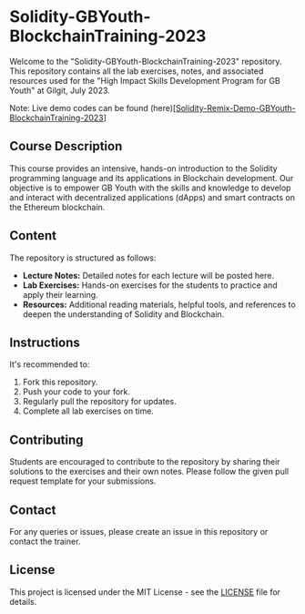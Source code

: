 # Solidity-GBYouth-BlockchainTraining-2023

Welcome to the "Solidity-GBYouth-BlockchainTraining-2023" repository. This repository contains all the lab exercises, notes, and associated resources used for the "High Impact Skills Development Program for GB Youth" at Gilgit, July 2023.

Note: Live demo codes can be found (here)[[Solidity-Remix-Demo-GBYouth-BlockchainTraining-2023](https://github.com/itsHaseebSaeed/Solidity-Remix-Demo-GBYouth-BlockchainTraining-2023)]

## Course Description

This course provides an intensive, hands-on introduction to the Solidity programming language and its applications in Blockchain development. Our objective is to empower GB Youth with the skills and knowledge to develop and interact with decentralized applications (dApps) and smart contracts on the Ethereum blockchain.

## Content

The repository is structured as follows:

- **Lecture Notes:** Detailed notes for each lecture will be posted here. 
- **Lab Exercises:** Hands-on exercises for the students to practice and apply their learning.
- **Resources:** Additional reading materials, helpful tools, and references to deepen the understanding of Solidity and Blockchain.

## Instructions

It's recommended to:

1. Fork this repository.
2. Push your code to your fork.
3. Regularly pull the repository for updates.
4. Complete all lab exercises on time.

## Contributing

Students are encouraged to contribute to the repository by sharing their solutions to the exercises and their own notes. Please follow the given pull request template for your submissions.

## Contact

For any queries or issues, please create an issue in this repository or contact the trainer.

## License

This project is licensed under the MIT License - see the [LICENSE](LICENSE) file for details.


